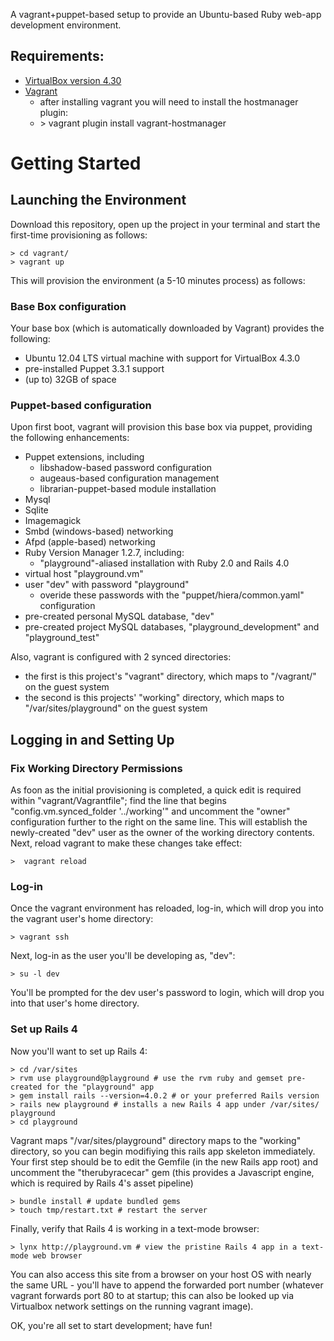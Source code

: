 A vagrant+puppet-based setup to provide an Ubuntu-based Ruby web-app development environment.

## Requirements:
* [VirtualBox version 4.30](https://www.virtualbox.org/wiki/Download_Old_Builds)
* [Vagrant](https://vagrantup.com)
  * after installing vagrant you will need to install the hostmanager plugin:  
  * \> vagrant plugin install vagrant-hostmanager

# Getting Started

## Launching the Environment

Download this repository, open up the project in your terminal and start the first-time provisioning as follows:

    > cd vagrant/
    > vagrant up

This will provision the environment (a 5-10 minutes process) as follows:

### Base Box configuration
Your base box (which is automatically downloaded by Vagrant) provides the following:
* Ubuntu 12.04 LTS virtual machine with support for VirtualBox 4.3.0
* pre-installed Puppet 3.3.1 support
* (up to) 32GB of space

### Puppet-based configuration
Upon first boot, vagrant will provision this base box via puppet,
providing the following enhancements:

* Puppet extensions, including
  * libshadow-based password configuration
  * augeaus-based configuration management
  * librarian-puppet-based module installation
* Mysql
* Sqlite
* Imagemagick
* Smbd (windows-based) networking
* Afpd (apple-based) networking
* Ruby Version Manager 1.2.7, including:
  * "playground"-aliased installation with Ruby 2.0 and Rails 4.0
* virtual host "playground.vm"
* user "dev" with password "playground"
  * overide these passwords with the "puppet/hiera/common.yaml" configuration
* pre-created personal MySQL database, "dev"
* pre-created project MySQL databases, "playground_development" and "playground_test"

Also, vagrant is configured with 2 synced directories:
* the first is this project's "vagrant" directory, which maps to "/vagrant/" on the guest system
* the second is this projects' "working" directory, which maps to "/var/sites/playground" on the guest system

## Logging in and Setting Up

### Fix Working Directory Permissions

As foon as the initial provisioning is completed, a quick edit is required within "vagrant/Vagrantfile"; find the line that begins "config.vm.synced_folder '../working'" and uncomment the "owner" configuration further to the right on the same line.  This will establish the newly-created "dev" user as the owner of the working directory contents.  Next, reload vagrant to make these changes take effect:

    >  vagrant reload

### Log-in

Once the vagrant environment has reloaded, log-in, which will drop you into the vagrant user's home directory:

    > vagrant ssh  

Next, log-in as the user you'll be developing as, "dev":

    > su -l dev  

You'll be prompted for the dev user's password to login, which will drop you into that user's home directory.

### Set up Rails 4

Now you'll want to set up Rails 4:

    > cd /var/sites  
    > rvm use playground@playground # use the rvm ruby and gemset pre-created for the "playground" app
    > gem install rails --version=4.0.2 # or your preferred Rails version  
    > rails new playground # installs a new Rails 4 app under /var/sites/  playground
    > cd playground  

Vagrant maps "/var/sites/playground" directory maps to the "working" directory, so you can begin modifiying this rails app skeleton immediately.  
Your first step should be to edit the Gemfile (in the new Rails app root) and uncomment the "therubyracecar" gem (this provides a Javascript engine, which is required by Rails 4's asset pipeline)

    > bundle install # update bundled gems
    > touch tmp/restart.txt # restart the server

Finally, verify that Rails 4 is working in a text-mode browser:

    > lynx http://playground.vm # view the pristine Rails 4 app in a text-mode web browser
    
You can also access this site from a browser on your host OS with nearly the same URL - you'll have to append the forwarded port number (whatever vagrant forwards port 80 to at startup; this can also be looked up via Virtualbox network settings on the running vagrant image).

OK, you're all set to start development; have fun!
